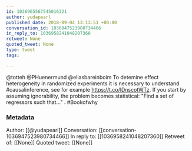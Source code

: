 ```yaml
---
id: 1036965567545016321
author: yudapearl
published_date: 2018-09-04 13:13:51 +00:00
conversation_id: 1036947523980734466
in_reply_to: 1036958241048207360
retweet: None
quoted_tweet: None
type: tweet
tags:

---
```


@totteh @PHuenermund @eliasbareinboim To detemine effect heterogeneity in randomized experiments it is necessary to understand #causalinference, see for example https://t.co/lDnscotWTz. If you start by
assuming ignorability, the problem becomes statistical: "Find a set of regressors such that..." . #Bookofwhy

### Metadata

Author: [[@yudapearl]]
Conversation: [[conversation-1036947523980734466]]
In reply to: [[1036958241048207360]]
Retweet of: [[None]]
Quoted tweet: [[None]]
